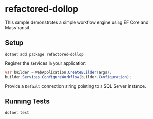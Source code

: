 # refactored-dollop

This sample demonstrates a simple workflow engine using EF Core and MassTransit.

## Setup

```
dotnet add package refactored-dollop
```

Register the services in your application:

```csharp
var builder = WebApplication.CreateBuilder(args);
builder.Services.ConfigureWorkflow(builder.Configuration);
```

Provide a `Default` connection string pointing to a SQL Server instance.

## Running Tests

```
dotnet test
```
